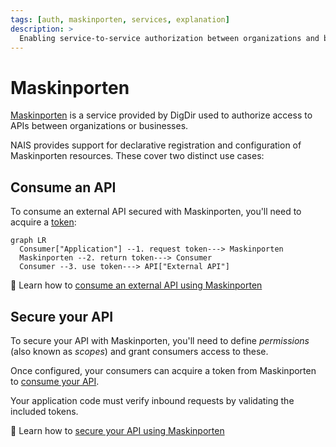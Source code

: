```yaml
---
tags: [auth, maskinporten, services, explanation]
description: >
  Enabling service-to-service authorization between organizations and businesses using Maskinporten.
---
```


# Maskinporten

[Maskinporten](https://docs.digdir.no/maskinporten_overordnet.html) is a service provided by DigDir used to authorize access to APIs between organizations or businesses.

NAIS provides support for declarative registration and configuration of Maskinporten resources.
These cover two distinct use cases:

## Consume an API

To consume an external API secured with Maskinporten, you'll need to acquire a [token](../explanations/README.md#tokens):

```mermaid
graph LR
  Consumer["Application"] --1. request token---> Maskinporten
  Maskinporten --2. return token---> Consumer
  Consumer --3. use token---> API["External API"]
```

:dart: Learn how to [consume an external API using Maskinporten](how-to/consume.md)

## Secure your API

To secure your API with Maskinporten, you'll need to define _permissions_ (also known as _scopes_) and grant consumers access to these.

Once configured, your consumers can acquire a token from Maskinporten to [consume your API](#consume-an-api).

Your application code must verify inbound requests by validating the included tokens.

:dart: Learn how to [secure your API using Maskinporten](how-to/secure.md)
